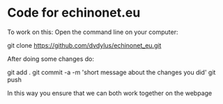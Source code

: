 # Code for echinonet.eu

To work on this:
Open the command line on your computer:

 git clone https://github.com/dvdylus/echinonet_eu.git

After doing some changes do:

 git add .
 git commit -a -m 'short message about the changes you did'
 git push

In this way you ensure that we can both work together on the webpage
